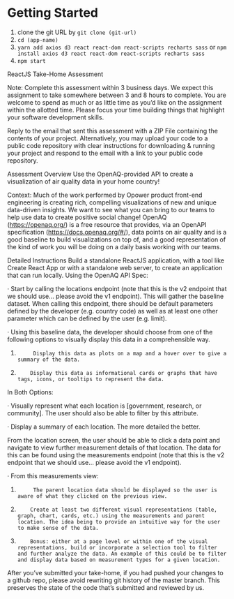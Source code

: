 # Getting Started

1. clone the git URL by `git clone (git-url)`
2. `cd (app-name)`
3. `yarn add axios d3 react react-dom react-scripts recharts sass` or `npm install axios d3 react react-dom react-scripts recharts sass`
4. `npm start`

ReactJS Take-Home Assessment

Note: Complete this assessment within 3 business days.
We expect this assignment to take somewhere between 3 and 8 hours to complete. You are welcome to spend as much or as little time as you’d like on the assignment within the allotted time. Please focus your time building things that highlight your software development skills.

Reply to the email that sent this assessment with a ZIP File containing the contents of your project. Alternatively, you may upload your code to a public code repository with clear instructions for downloading & running your project and respond to the email with a link to your public code repository.

Assessment Overview
Use the OpenAQ-provided API to create a visualization of air quality data in your home country!

Context: Much of the work performed by Opower product front-end engineering is creating rich, compelling visualizations of new and unique data-driven insights. We want to see what you can bring to our teams to help use data to create positive social change! OpenAQ (https://openaq.org/) is a free resource that provides, via an OpenAPI specification (https://docs.openaq.org/#/), data points on air quality and is a good baseline to build visualizations on top of, and a good representation of the kind of work you will be doing on a daily basis working with our teams.

Detailed Instructions
Build a standalone ReactJS application, with a tool like Create React App or with a standalone web server, to create an application that can run locally. Using the OpenAQ API Spec:

· Start by calling the locations endpoint (note that this is the v2 endpoint that we should use… please avoid the v1 endpoint). This will gather the baseline dataset. When calling this endpoint, there should be default parameters defined by the developer (e.g. country code) as well as at least one other parameter which can be defined by the user (e.g. limit).

· Using this baseline data, the developer should choose from one of the following options to visually display this data in a comprehensible way.

1.          Display this data as plots on a map and a hover over to give a summary of the data.

2.         Display this data as informational cards or graphs that have tags, icons, or tooltips to represent the data.

In Both Options:

· Visually represent what each location is [government, research, or community]. The user should also be able to filter by this attribute.

· Display a summary of each location. The more detailed the better.

From the location screen, the user should be able to click a data point and navigate to view further measurement details of that location. The data for this can be found using the measurements endpoint (note that this is the v2 endpoint that we should use… please avoid the v1 endpoint).

· From this measurements view:

1.          The parent location data should be displayed so the user is aware of what they clicked on the previous view.

2.         Create at least two different visual representations (table, graph, chart, cards, etc.) using the measurements and parent location. The idea being to provide an intuitive way for the user to make sense of the data.

3.         Bonus: either at a page level or within one of the visual representations, build or incorporate a selection tool to filter and further analyze the data. An example of this could be to filter and display data based on measurement types for a given location.

After you’ve submitted your take-home, if you had pushed your changes to a github repo, please avoid rewriting git history of the master branch. This preserves the state of the code that’s submitted and reviewed by us.
